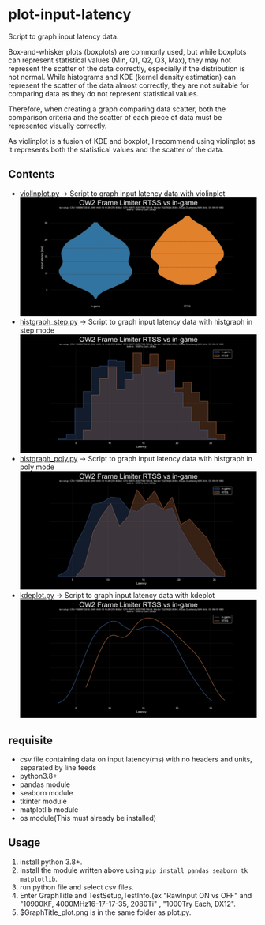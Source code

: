# plot-input-latency
 Script to graph input latency data.

Box-and-whisker plots (boxplots) are commonly used, but while boxplots can represent statistical values (Min, Q1, Q2, Q3, Max), they may not represent the scatter of the data correctly, especially if the distribution is not normal.
While histograms and KDE (kernel density estimation) can represent the scatter of the data almost correctly, they are not suitable for comparing data as they do not represent statistical values.

Therefore, when creating a graph comparing data scatter, both the comparison criteria and the scatter of each piece of data must be represented visually correctly.

As violinplot is a fusion of KDE and boxplot, I recommend using violinplot as it represents both the statistical values and the scatter of the data.

## Contents
- [violinplot.py](violinplot.py) -> Script to graph input latency data with violinplot  
![preview_violinplot](images\preview_violinplot.png)
- [histgraph_step.py](histgraph_step.py) -> Script to graph input latency data with histgraph in step mode  
![preview_step](images\preview_histgraph_step.png)
- [histgraph_poly.py](histgraph_poly.py) -> Script to graph input latency data with histgraph in poly mode  
![preview_poly](images\preview_histgraph_poly.png)
- [kdeplot.py](kdeplot.py) -> Script to graph input latency data with kdeplot  
![preview_kdeplot](images\preview_kdeplot.png)

## requisite
- csv file containing data on input latency(ms) with no headers and units, separated by line feeds
- python3.8+
- pandas module
- seaborn module
- tkinter module
- matplotlib module
- os module(This must already be installed)

## Usage
1. install python 3.8+.
2. Install the module written above using `pip install pandas seaborn tk matplotlib`.
3. run python file and select csv files.
4. Enter GraphTitle and TestSetup,TestInfo.(ex "RawInput ON vs OFF" and "10900KF, 4000MHz16-17-17-35, 2080Ti" , "1000Try Each, DX12".
5. $GraphTitle_plot.png is in the same folder as plot.py.
